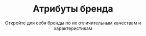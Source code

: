 ---
layout: dimension-category
title: Атрибуты бренда
subtitle: Откройте для себя бренды по их отличительным качествам и характеристикам
permalink: /ru/discover/attributes/
ref: attributes
discovery_path: attributes
lang: ru
# NOTE: sections kept in frontmatter due to discrepancy with page_sections.yml
# page_sections.yml dimension-category has: breadcrumbs, content
# but this page uses: breadcrumbs, hero, all-attributes-grid, featured-attributes, attribute-insights, cross-navigation
sections:
  - breadcrumbs
  - hero
  - all-attributes-grid
  - featured-attributes
  - attribute-insights
  - cross-navigation
---